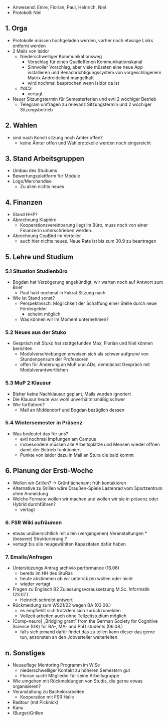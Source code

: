 ---
---

* Anwesend: Emre, Florian, Paul, Heinrich, Niel
* Protokoll: Niel

## 1. Orga

* Protokolle müssen hochgeladen werden, vorher noch etwaige Links entfernt werden
* 2 Mails von Isidor
  * Niederschwelliger Kommunikationsweg
    * Vorschlag für einen Quelloffenen Kommunikationskanal
    * Sinnvoller Vorschlag, aber viele müssten eine neue App installieren und Benachrichtigungssystem von vorgeschlagenem Matrix Androidclient mangelhaft
    * wird nochmal besprochen wenn Isidor da ist
  * #dC3
    * vertagt
* Neuer Sitzungstermin für Semesterferien und evtl 2 wöchiger Betrieb
  * Telegram umfragen zu relevanz Sitzungstermin und 2 wöchiger Sitzungsbetrieb

## 2. Wahlen

* sind nach Konsti sitzung noch Ämter offen?
  * keine Ämter offen und Wahlprotokolle werden noch eingereicht

## 3. Stand Arbeitsgruppen

* Umbau des Studiums
* Bewertungsplattform für Module
* Logo/Merchandise
  * Zu allen nichts neues

## 4. Finanzen

* Stand HHP?
* Abrechnung Klaphiro
  * Kooperationsvereinbarung liegt im Büro, muss noch von einer Finanzerin unterschrieben werden.
* Abrechnung CopBird im Verteiler
  * auch hier nichts neues. Neue Rate ist bis zum 30.9 zu beantragen

## 5. Lehre und Studium

### 5.1 Situation Studienbüro

* Bogdan hat Verzögerung angekündigt, wir warten noch auf Antwort zum Brief
  * Paul hakt nochmal in Fakrat Sitzung nach
* Wie ist Stand sonst?
  * Perspektivisch: Möglichkeit der Schaffung einer Stelle durch neue Fördergelder
    * scheint möglich
  * Was können wir im Moment unternehmen?

### 5.2 Neues aus der Stuko

* Gespräch mit Stuko hat stattgefunden Max, Florian und Niel können berichten
  * Modulverschiebungen erweisen sich als schwer aufgrund von Stundenpensum der Professoren
  * offen für Änderung an MuP und ADs, demnächst Gespräch mit Modulverantwortlichen

### 5.3 MuP 2 Klausur
* Bisher keine Nachklausur geplant, Mails wurden ignoriert
* Die Klausur heute war wohl unverhältnismäßig schwer
* Wie fortfahren?
  * Mail an Middendorf und Bogdan bezüglich dessen

### 5.4 Wintersemester in Präsenz
* Was bedeutet das für uns?
  * evtl nochmal Impfungen am Campus
  * Insbesondere müssen alle Arbeitsplätze und Mensen wieder öffnen damit der Betrieb funktioniert
  * Punkte von Isidor dazu in Mail an Stura die bald kommt

## 6. Planung der Ersti-Woche
* Wollen wir Grillen? -> Grünflächenamt früh kontakieren
* Alternative zu Grillen wäre Draußen-Spiele Lastenrad vom Sportzentrum ohne Anmeldung
* Welche Formate wollen wir machen und wollen wir sie in präsenz oder Hybrid durchführen?
  * vertagt

### 6. FSR Wiki aufräumen

* etwas unübersichtlich mit allen (vergangenen) Veranstaltungen
*(bessere) Strukturierung ?
* vertagt bis alle neugewählten Kapazitäten dafür haben

### 7. Emails/Anfragen

* Unterstüzungs Antrag archivio performance (16.06)
  * bereits im HH des StuRas
  * heute abstimmen ob wir unterstüzen wollen oder nicht
  * wieder vertagt
* Fragen zu Englisch B2 Zulassungsvoraussetzung M.Sc. Informatik (23.07.)
  * Heinrich schreibt antwort
* Rückmeldung zum WS21/22 wegen BA (03.08.)
  * es empfiehlt sich trotzdem sich zurückzumelden
  * Vollzeit arbeiten auch ohne Teilzeitstudium möglich
* [Comp-neuro] „Bridging grant” from the German Society for Cognitive Science (GK) for BA-, MA- and PhD students  (06.08.)
  * falls sich jemand dafür findet das zu teilen kann dieser das gerne tun, ansonsten an den Jobverteiler weiterleiten


## n. Sonstiges
* Neuauflage Mentoring Programm im WiSe
  * niederschwelliger Kontakt zu höheren Semestern gut
  * Florian sucht Mitglieder für seine Arbeitsgruppe
* Wie umgehen mit Rückmeldungen von Studis, die gerne etwas organisieren?
* Veranstaltung zu Bachelorarbeiten
  * Kooperation mit FSR Halle
* Radtour (mit Picknick)
* Kanu
* (Burger)Grillen